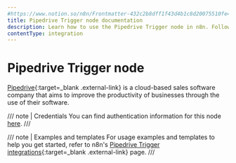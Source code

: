 ```yaml
---
#https://www.notion.so/n8n/Frontmatter-432c2b8dff1f43d4b1c8d20075510fe4
title: Pipedrive Trigger node documentation
description: Learn how to use the Pipedrive Trigger node in n8n. Follow technical documentation to integrate Pipedrive Trigger node into your workflows.
contentType: integration
---
```


# Pipedrive Trigger node

[Pipedrive](https://www.pipedrive.com/){:target=_blank .external-link} is a cloud-based sales software company that aims to improve the productivity of businesses through the use of their software.

/// note | Credentials
You can find authentication information for this node [here](/integrations/builtin/credentials/pipedrive/).
///

///  note  | Examples and templates
For usage examples and templates to help you get started, refer to n8n's [Pipedrive Trigger integrations](https://n8n.io/integrations/pipedrive-trigger/){:target=_blank .external-link} page.
///
